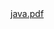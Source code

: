 <object data="data/test.pdf" type="application/pdf" width="300" height="200">
<a href="https://github.com/erkank83/Bilgisayar-Bilimi-Kur-1/raw/master/javamegeptamami.pdf">java.pdf</a>
</object>

